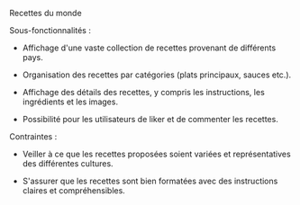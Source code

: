 Recettes du monde

Sous-fonctionnalités :

- Affichage d'une vaste collection de recettes provenant de différents pays.

- Organisation des recettes par catégories (plats principaux, sauces etc.).

- Affichage des détails des recettes, y compris les instructions, les ingrédients et les images.

- Possibilité pour les utilisateurs de liker et de commenter les recettes.



Contraintes :

- Veiller à ce que les recettes proposées soient variées et représentatives des différentes cultures.

- S'assurer que les recettes sont bien formatées avec des instructions claires et compréhensibles.
